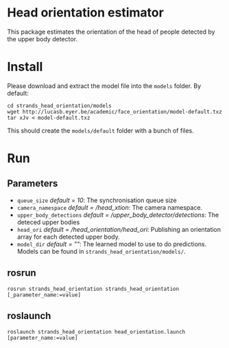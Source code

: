 Head orientation estimator
==========================

This package estimates the orientation of the head of people detected by the upper body detector.

Install
=======
Please download and extract the model file into the `models` folder. By default:

```
cd strands_head_orientation/models
wget http://lucasb.eyer.be/academic/face_orientation/model-default.txz
tar xJv < model-default.txz
```

This should create the `models/default` folder with a bunch of files.

Run
===

Parameters
----------

* `queue_size` *default = 10*: The synchronisation queue size
* `camera_namespace` *default = /head_xtion*: The camera namespace.
* `upper_body_detections` *default = /upper_body_detector/detections*: The deteced upper bodies
* `head_ori` *default = /head_orientation/head_ori*: Publishing an orientation array for each detected upper body.
* `model_dir` *default = ""*: The learned model to use to do predictions. Models can be found in `strands_head_orientation/models/`.

rosrun
------
```
rosrun strands_head_orientation strands_head_orientation [_parameter_name:=value]
```

roslaunch
---------
```
roslaunch strands_head_orientation head_orientation.launch [parameter_name:=value]
```

